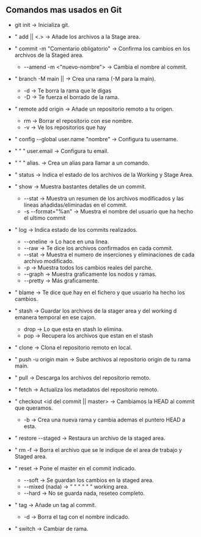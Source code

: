 ## Comandos mas usados en Git

- git init -> Inicializa git.

- " add <nombre-archivo> || <.> -> Añade los archivos a la Stage area.
- " commit -m "Comentario obligatorio" -> Confirma los cambios en los archivos de la Staged area.
	+ --amend -m <"nuevo-nombre"> -> Cambia el nombre al commit.
- " branch -M main || <nombre> -> Crea una rama (-M para la main).
	+ -d <nombre> -> Te borra la rama que le digas
	+ -D <nombre> -> Te fuerza el borrado de la rama.
- " remote add origin <url> -> Añade un repositorio remoto a tu origen.
	+ rm <nombre> -> Borrar el repositorio con ese nombre.
	+ -v -> Ve los repositorios que hay
- " config --global user.name "nombre" -> Configura tu username.
- " " "  user.email <email> -> Configura tu email.
- " " " alias.<abreviatura> <comando a abreviar> -> Crea un alias para llamar a un comando.
- " status -> Indica el estado de los archivos de la Working y Stage Area.
- " show -> Muestra bastantes detalles de un commit.
	+ --stat <hash> -> Muestra un resumen de los archivos modificados y las líneas añadidas/eliminadas en el commit.
	+ -s --format="%an" -> Muestra el nombre del usuario que ha hecho el ultimo commit 
- " log -> Indica estado de los commits realizados.
	+ --oneline -> Lo hace en una linea.
	+ --raw -> Te dice los archivos confirmados en cada commit.
	+ --stat -> Muestra el numero de inserciones y eliminaciones de cada archivo modificado.
	+ -p -> Muestra todos los cambios reales del parche.
	+ --graph -> Muestra graficamente los nodos y ramas.
	+ --pretty -> Más graficamente.
- " blame <nombre archivo> -> Te dice que hay en el fichero y que usuario ha hecho los cambios.
- " stash -> Guardar los archivos de la stager area y del working d emanera temporal en ese cajon.
	+ drop -> Lo que esta en stash lo elimina.
	+ pop -> Recupera los archivos que estan en el stash
- " clone <url> -> Clona el repositorio remoto en local.
- " push -u origin main -> Sube archivos al repositorio origin de tu rama main.
- " pull -> Descarga los archivos del repositorio remoto.
- " fetch -> Actualiza los metadatos del repositorio remoto.
- " checkout <id del commit ||  master> -> Cambiamos la HEAD  al commit que queramos.
	+ -b <nombre> -> Crea una nueva rama y cambia ademas el puntero HEAD a esta.
- " restore --staged <nombre-archivo> -> Restaura un archivo de la staged area.
- " rm -f <nombre-archivo> -> Borra el archivo que se le indique de el area de trabajo y Staged area.
- " reset <id-commit> -> Pone el master en el commit indicado.
	+ --soft -> Se guardan los cambios en la staged area.
	+ --mixed (nada) -> " " " " " " working area.
	+ --hard -> No se guarda nada, reseteo completo.
- " tag <nombre> -> Añade un tag al commit.
	+ -d <nombre> -> Borra el tag con el nombre indicado.
- " switch -> Cambiar de rama.